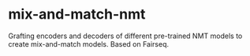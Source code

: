 # mix-and-match-nmt
Grafting encoders and decoders of different pre-trained NMT models to create mix-and-match models. Based on Fairseq.
